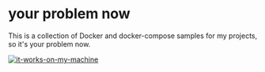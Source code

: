 # your problem now

This is a collection of Docker and docker-compose samples for my projects, so it's your problem now.

[![it-works-on-my-machine](https://media.makeameme.org/created/works-on-my-069a992b9c.jpg)](https://makeameme.org/meme/works-on-my-069a992b9c)
